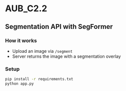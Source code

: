 # AUB_C2.2

## Segmentation API with SegFormer

### How it works
- Upload an image via `/segment`
- Server returns the image with a segmentation overlay

### Setup
```bash
pip install -r requirements.txt
python app.py
